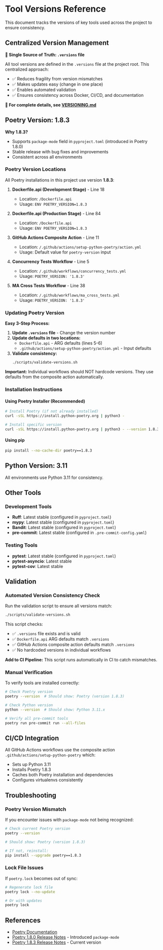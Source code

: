 # Tool Versions Reference

This document tracks the versions of key tools used across the project to ensure consistency.

## Centralized Version Management

**🎯 Single Source of Truth: `.versions` file**

All tool versions are defined in the `.versions` file at the project root. This centralized approach:

- ✅ Reduces fragility from version mismatches
- ✅ Makes updates easy (change in one place)
- ✅ Enables automated validation
- ✅ Ensures consistency across Docker, CI/CD, and documentation

**📖 For complete details, see [VERSIONING.md](./VERSIONING.md)**

## Poetry Version: 1.8.3

**Why 1.8.3?**

- Supports `package-mode` field in `pyproject.toml` (introduced in Poetry 1.8.0)
- Stable release with bug fixes and improvements
- Consistent across all environments

### Poetry Version Locations

All Poetry installations in this project use version **1.8.3**:

1. **Dockerfile.api (Development Stage)** - Line 18

   - Location: `/Dockerfile.api`
   - Usage: `ENV POETRY_VERSION=1.8.3`

2. **Dockerfile.api (Production Stage)** - Line 84

   - Location: `/Dockerfile.api`
   - Usage: `ENV POETRY_VERSION=1.8.3`

3. **GitHub Actions Composite Action** - Line 11

   - Location: `/.github/actions/setup-python-poetry/action.yml`
   - Usage: Default value for `poetry-version` input

4. **Concurrency Tests Workflow** - Line 5

   - Location: `/.github/workflows/concurrency_tests.yml`
   - Usage: `POETRY_VERSION: '1.8.3'`

5. **MA Cross Tests Workflow** - Line 38
   - Location: `/.github/workflows/ma_cross_tests.yml`
   - Usage: `POETRY_VERSION: '1.8.3'`

### Updating Poetry Version

**Easy 3-Step Process:**

1. **Update `.versions` file** - Change the version number
2. **Update defaults in two locations:**
   - `Dockerfile.api` - ARG defaults (lines 5-6)
   - `.github/actions/setup-python-poetry/action.yml` - Input defaults
3. **Validate consistency:**
   ```bash
   ./scripts/validate-versions.sh
   ```

**Important:** Individual workflows should NOT hardcode versions. They use defaults from the composite action automatically.

### Installation Instructions

#### Using Poetry Installer (Recommended)

```bash
# Install Poetry (if not already installed)
curl -sSL https://install.python-poetry.org | python3 -

# Install specific version
curl -sSL https://install.python-poetry.org | python3 - --version 1.8.3
```

#### Using pip

```bash
pip install --no-cache-dir poetry==1.8.3
```

## Python Version: 3.11

All environments use Python 3.11 for consistency.

## Other Tools

### Development Tools

- **Ruff**: Latest stable (configured in `pyproject.toml`)
- **mypy**: Latest stable (configured in `pyproject.toml`)
- **Bandit**: Latest stable (configured in `pyproject.toml`)
- **pre-commit**: Latest stable (configured in `.pre-commit-config.yaml`)

### Testing Tools

- **pytest**: Latest stable (configured in `pyproject.toml`)
- **pytest-asyncio**: Latest stable
- **pytest-cov**: Latest stable

## Validation

### Automated Version Consistency Check

Run the validation script to ensure all versions match:

```bash
./scripts/validate-versions.sh
```

This script checks:

- ✅ `.versions` file exists and is valid
- ✅ `Dockerfile.api` ARG defaults match `.versions`
- ✅ GitHub Actions composite action defaults match `.versions`
- ✅ No hardcoded versions in individual workflows

**Add to CI Pipeline:** This script runs automatically in CI to catch mismatches.

### Manual Verification

To verify tools are installed correctly:

```bash
# Check Poetry version
poetry --version  # Should show: Poetry (version 1.8.3)

# Check Python version
python --version  # Should show: Python 3.11.x

# Verify all pre-commit tools
poetry run pre-commit run --all-files
```

## CI/CD Integration

All GitHub Actions workflows use the composite action `.github/actions/setup-python-poetry` which:

- Sets up Python 3.11
- Installs Poetry 1.8.3
- Caches both Poetry installation and dependencies
- Configures virtualenvs consistently

## Troubleshooting

### Poetry Version Mismatch

If you encounter issues with `package-mode` not being recognized:

```bash
# Check current Poetry version
poetry --version

# Should show: Poetry (version 1.8.3)

# If not, reinstall:
pip install --upgrade poetry==1.8.3
```

### Lock File Issues

If `poetry.lock` becomes out of sync:

```bash
# Regenerate lock file
poetry lock --no-update

# Or with updates
poetry lock
```

## References

- [Poetry Documentation](https://python-poetry.org/docs/)
- [Poetry 1.8.0 Release Notes](https://github.com/python-poetry/poetry/releases/tag/1.8.0) - Introduced `package-mode`
- [Poetry 1.8.3 Release Notes](https://github.com/python-poetry/poetry/releases/tag/1.8.3) - Current version
